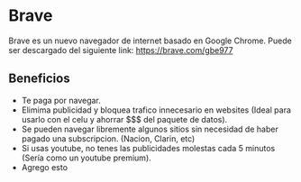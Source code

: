 # Brave 

Brave es un nuevo navegador de internet basado en Google Chrome. 
Puede ser descargado del siguiente link: https://brave.com/gbe977 

## Beneficios
- Te paga por navegar. 
- Elimima publicidad y bloquea trafico innecesario en websites (Ideal para usarlo con el celu y ahorrar $$$ del paquete de datos). 
- Se pueden navegar libremente algunos sitios sin necesidad de haber pagado una subscripcion. (Nacion, Clarin, etc)
- Si usas youtube, no tenes las publicidades molestas cada 5 minutos (Sería como un youtube premium). 
- Agrego esto


